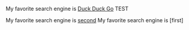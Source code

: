 My favorite search engine is [Duck Duck Go]() TEST

My favorite search engine is [second](gadgadsgadsg)
My favorite search engine is [first]